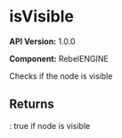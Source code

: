 # isVisible

**API Version:** 1.0.0

**Component:** RebelENGINE

Checks if the node is visible

## Returns

: true if node is visible

